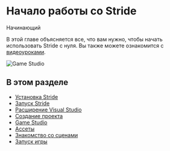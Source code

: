 ﻿---
uid: ../toc.md
---
# Начало работы со Stride

<span class="badge text-bg-primary">Начинающий</span>

В этой главе объясняется все, что вам нужно, чтобы начать использовать Stride с нуля. Вы также можете ознакомится с [видеоуроками](https://doc.stride3d.net/latest/en/tutorials/index.html).

![Game Studio](media/get-started.jpg)

## В этом разделе

* [Установка Stride](install-stride.md)
* [Запуск Stride](launch-Stride.md)
* [Расширение Visual Studio](visual-studio-extension.md)
* [Создание проекта](create-a-project.md)
* [Game Studio](../game-studio/index.md)
* [Ассеты](../game-studio/assets.md)
* [Знакомство со сценами](../game-studio/scenes.md)
* [Запуск игры](launch-a-game.md)